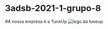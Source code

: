 # 3adsb-2021-1-grupo-8

#A nossa empresa é a TuneUp
<img src="https://github.com/BandTec/pi-3adsb-2021-1-grupo-8/blob/main/Logos/Tune-Up.png?raw=true" alt="logo da tuneup">
